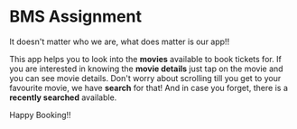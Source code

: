 
# BMS Assignment

It doesn't matter who we are, what does matter is our app!!

This app helps you to look into the **movies** available to book tickets for.
If you are interested in knowing the **movie details** just tap on the movie and you can see movie details.
Don't worry about scrolling till you get to your favourite movie, we have **search** for that! And in case you forget, there is a **recently searched** available. 

Happy Booking!!

